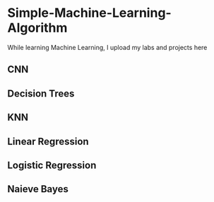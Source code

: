 # Simple-Machine-Learning-Algorithm
While learning Machine Learning, I upload my labs and projects here


## CNN
## Decision Trees
## KNN
## Linear Regression 
## Logistic Regression 
## Naieve Bayes
